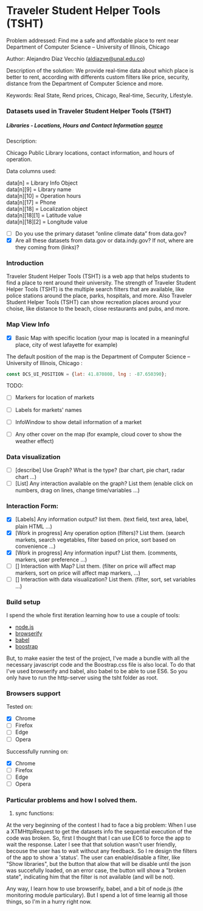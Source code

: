 # Traveler Student Helper Tools (TSHT)

Problem addressed: Find me a safe and affordable place to rent near Department of Computer Science – University of Illinois, Chicago

Author: Alejandro Díaz Vecchio (aldiazve@unal.edu.co)

Description of the solution: We provide real-time data about which place is better to rent, according with differents custom filters like price, security, distance from the Department of Computer Science and more.

Keywords: Real State, Rend prices, Chicago, Real-time, Security, Lifestyle.

### Datasets used in Traveler Student Helper Tools (TSHT)

##### Libraries - Locations, Hours and Contact Information [source](https://catalog.data.gov/dataset/libraries-locations-hours-and-contact-information-f3c61)

Description:

Chicago Public Library locations, contact information, and hours of operation.

Data columns used:

data\[n\] = Library Info Object  
data\[n\]\[9\] = Library name  
data\[n\]\[10\] = Operation hours  
data\[n\]\[17\] = Phone  
data\[n\]\[18\] = Localization object  
data\[n\]\[18\]\[1\] = Latitude value  
data\[n\]\[18\]\[2\] = Longitude value  

- [ ] Do you use the primary dataset ”online climate data” from data.gov?
- [x] Are all these datasets from data.gov or data.indy.gov? If not, where are they coming from (links)?

### Introduction

Traveler Student Helper Tools (TSHT) is a web app that helps students to find a place to rent around their university. The strength of Traveler Student Helper Tools (TSHT) is the multiple search filters that are available, like police stations around the place, parks, hospitals, and more. Also Traveler Student Helper Tools (TSHT) can show recreation places around your choise, like distance to the beach, close restaurants and pubs, and more.

### Map View Info

- [x] Basic Map with specific location (your map is located in a meaningful place, city of west lafayette for example)

The default position of the map is the Department of Computer Science – University of Illinois, Chicago :
```javascript
const DCS_UI_POSITION = {lat: 41.870808, lng : -87.650390};
```
 
TODO:

- [ ] Markers for location of markets  
- [ ] Labels for markets' names  
- [ ] InfoWindow to show detail information of a market  
- [ ] Any other cover on the map (for example, cloud cover to show the weather effect)  


### Data visualization

- [ ] [describe] Use Graph? What is the type? (bar chart, pie chart, radar chart ...)
- [ ] [List] Any interaction available on the graph? List them (enable click on numbers, drag on lines, change time/variables ...)

### Interaction Form:

- [x] [Labels] Any information output? list them. (text field, text area, label, plain HTML ...)
- [x] [Work in progress] Any operation option (filters)? List them. (search markets, search vegetables, filter based on price, sort based on convenience ...)
- [x] [Work in progress] Any information input? List them. (comments, markers, user preference ...)
- [ ] [] Interaction with Map? List them. (filter on price will affect map markers, sort on price will affect map markers, ...)
- [ ] [] Interaction with data visualization? List them. (filter, sort, set variables ...)

### Build setup

I spend the whole first iteration learning how to use a couple of tools:

- [node.js](https://nodejs.org/en/)
- [browserify](http://browserify.org/)
- [babel](https://babeljs.io/)
- [boostrap](http://getbootstrap.com/)

But, to make easier the test of the project, I've made a bundle with all the necessary javascript code and the Boostrap.css file is also local. To do that I've used browserify and babel, also babel to be able to use ES6. So you only have to run the http-server using the tsht folder as root.

### Browsers support

Tested on:

- [x] Chrome 
- [ ] Firefox 
- [ ] Edge 
- [ ] Opera 

Successfully running on:

- [x] Chrome 
- [ ] Firefox 
- [ ] Edge 
- [ ] Opera 

### Particular problems and how I solved them.

1. sync functions:

At the very beginning of the contest I had to face a big problem: When I use a XTMHttpRequest to get the datasets info the sequential execution of the code was broken. So, first I thought that I can use EC6 to force the app to wait the response. Later I see that that solution wasn't user friendly, becouse the user has to wait without any feedback. So I re design the filters of the app to show a 'status'. The user can enable/disable a filter, like "Show libraries", but the button that alow that will be disable until the json was succefully loaded, on an error case, the button will show a "broken state", indicating him that the filter is not available (and will be not). 

Any way, I learn how to use browserify, babel, and a bit of node.js (the monitoring module particulary). But I spend a lot of time learnig all those things, so I'm in a hurry right now.